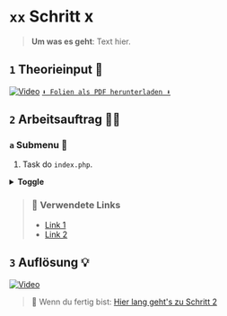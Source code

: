 # `xx` Schritt x
> **Um was es geht**: 
> Text hier.

## `1` Theorieinput 🧠
[![Video](https://i3.ytimg.com/vi/z1XVoRSLTjw/maxresdefault.jpg)](https://www.youtube.com/watch?v=z1XVoRSLTjw)
[`⬇️ Folien als PDF herunterladen ⬇️`]()
## `2` Arbeitsauftrag 🧑‍💻
### `a` Submenu 📃
1. Task do `index.php`.

<details>
<summary><strong>Toggle</strong></summary>

```html
<html></html>
```
</details>

> ### 🔗 Verwendete Links
> - [Link 1]()
> - [Link 2]()

## `3` Auflösung 💡
[![Video](https://i3.ytimg.com/vi/z1XVoRSLTjw/maxresdefault.jpg)](https://www.youtube.com/watch?v=z1XVoRSLTjw)

>  🔗 Wenn du fertig bist:
>  [Hier lang geht's zu Schritt 2](/02_schritt02)